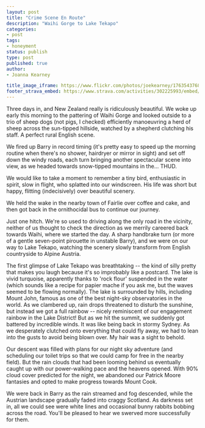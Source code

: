 ```yaml
---
layout: post
title: "Crime Scene En Route"
description: "Waihi Gorge to Lake Tekapo"
categories:
- post
tags:
- honeyment
status: publish
type: post
published: true
author:
- Joanna Kearney

title_image_iframe: https://www.flickr.com/photos/joekearney/17635437682/in/album-72157652379606419/player/
footer_strava_embed: https://www.strava.com/activities/302225993/embed/dc7ac4072d99e0ace66603945a66cc16903915d5
---
```


Three days in, and New Zealand really is ridiculously beautiful. We woke up early this morning to the pattering of Waihi Gorge and looked outside to a trio of sheep dogs (not pigs, I checked) efficiently manoeuvring a herd of sheep across the sun-tipped hillside, watched by a shepherd clutching his staff. A perfect rural English scene.

We fired up Barry in record timing (it's pretty easy to speed up the morning routine when there's no shower, hairdryer or mirror in sight) and set off down the windy roads, each turn bringing another spectacular scene into view, as we headed towards snow-tipped mountains in the... THUD.

We would like to take a moment to remember a tiny bird, enthusiastic in spirit, slow in flight, who splatted into our windscreen. His life was short but happy, flitting (indecisively) over beautiful scenery. 

We held the wake in the nearby town of Fairlie over coffee and cake, and then got back in the ornithocidal bus to continue our journey. 

Just one hitch. We're so used to driving along the only road in the vicinity, neither of us thought to check the direction as we merrily careered back towards Waihi, where we started the day. A sharp handbrake turn (or more of a gentle seven-point pirouette in unstable Barry), and we were on our way to Lake Tekapo, watching the scenery slowly transform from English countryside to Alpine Austria.

The first glimpse of Lake Tekapo was breathtaking -- the kind of silly pretty that makes you laugh because it's so improbably like a postcard. The lake is vivid turquoise, apparently thanks to 'rock flour' suspended in the water (which sounds like a recipe for papier mache if you ask me, but the waves seemed to be flowing normally). The lake is surrounded by hills, including Mount John, famous as one of the best night-sky observatories in the world. As we clambered up, rain drops threatened to disturb the sunshine, but instead we got a full rainbow -- nicely reminiscent of our engagement rainbow in the Lake District! But as we hit the summit, we suddenly got battered by incredible winds. It was like being back in stormy Sydney. As we desperately clutched onto everything that could fly away, we had to lean into the gusts to avoid being blown over. My hair was a sight to behold.

Our descent was filled with plans for our night sky adventure (and scheduling our toilet trips so that we could camp for free in the nearby field). But the rain clouds that had been looming behind us eventually caught up with our power-walking pace and the heavens opened. With 90% cloud cover predicted for the night, we abandoned our Patrick Moore fantasies and opted to make progress towards Mount Cook.

We were back in Barry as the rain streamed and fog descended, while the Austrian landscape gradually faded into craggy Scotland. As darkness set in, all we could see were white lines and occasional bunny rabbits bobbing across the road. You'll be pleased to hear we swerved more successfully for them.
